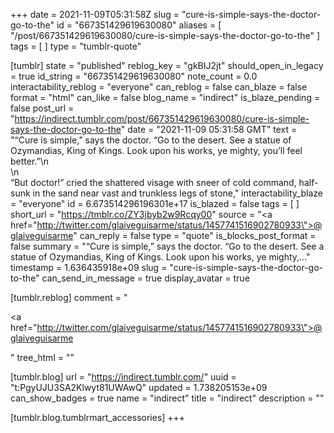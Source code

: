 +++
date = 2021-11-09T05:31:58Z
slug = "cure-is-simple-says-the-doctor-go-to-the"
id = "667351429619630080"
aliases = [ "/post/667351429619630080/cure-is-simple-says-the-doctor-go-to-the" ]
tags = [ ]
type = "tumblr-quote"

[tumblr]
state = "published"
reblog_key = "gkBIJ2jt"
should_open_in_legacy = true
id_string = "667351429619630080"
note_count = 0.0
interactability_reblog = "everyone"
can_reblog = false
can_blaze = false
format = "html"
can_like = false
blog_name = "indirect"
is_blaze_pending = false
post_url = "https://indirect.tumblr.com/post/667351429619630080/cure-is-simple-says-the-doctor-go-to-the"
date = "2021-11-09 05:31:58 GMT"
text = "&ldquo;Cure is simple,&rdquo; says the doctor. &ldquo;Go to the desert. See a statue of Ozymandias, King of Kings. Look upon his works, ye mighty, you&rsquo;ll feel better.&rdquo;\n<br/>\n<br/>&ldquo;But doctor!&rdquo; cried the shattered visage with sneer of cold command, half-sunk in the sand near vast and trunkless legs of stone,"
interactability_blaze = "everyone"
id = 6.673514296196301e+17
is_blazed = false
tags = [ ]
short_url = "https://tmblr.co/ZY3jbyb2w9Rcqy00"
source = "<a href=\"http://twitter.com/glaiveguisarme/status/1457741516902780933\">@glaiveguisarme</a>"
can_reply = false
type = "quote"
is_blocks_post_format = false
summary = "“Cure is simple,” says the doctor. “Go to the desert. See a statue of Ozymandias, King of Kings. Look upon his works, ye mighty,..."
timestamp = 1.636435918e+09
slug = "cure-is-simple-says-the-doctor-go-to-the"
can_send_in_message = true
display_avatar = true

[tumblr.reblog]
comment = "<p><a href=\"http://twitter.com/glaiveguisarme/status/1457741516902780933\">@glaiveguisarme</a></p>"
tree_html = ""

[tumblr.blog]
url = "https://indirect.tumblr.com/"
uuid = "t:PgyUJU3SA2Klwyt81UWAwQ"
updated = 1.738205153e+09
can_show_badges = true
name = "indirect"
title = "indirect"
description = ""

[tumblr.blog.tumblrmart_accessories]
+++

